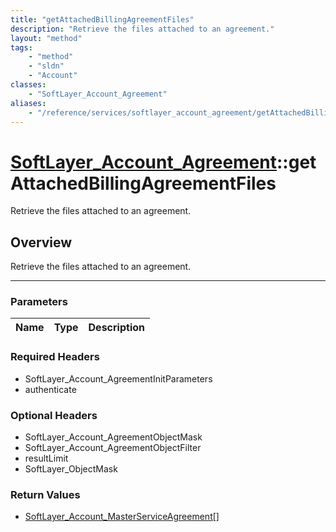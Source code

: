 ```yaml
---
title: "getAttachedBillingAgreementFiles"
description: "Retrieve the files attached to an agreement."
layout: "method"
tags:
    - "method"
    - "sldn"
    - "Account"
classes:
    - "SoftLayer_Account_Agreement"
aliases:
    - "/reference/services/softlayer_account_agreement/getAttachedBillingAgreementFiles"
---
```

# [SoftLayer_Account_Agreement](/reference/services/SoftLayer_Account_Agreement)::getAttachedBillingAgreementFiles

Retrieve the files attached to an agreement.


## Overview 
Retrieve the files attached to an agreement.

-----

### Parameters 
|Name | Type | Description |
| --- | --- | --- |


### Required Headers
* SoftLayer_Account_AgreementInitParameters
* authenticate


### Optional Headers
* SoftLayer_Account_AgreementObjectMask
* SoftLayer_Account_AgreementObjectFilter
* resultLimit
* SoftLayer_ObjectMask

### Return Values
* <a href='/reference/datatypes/SoftLayer_Account_MasterServiceAgreement'>SoftLayer_Account_MasterServiceAgreement[] </a>




